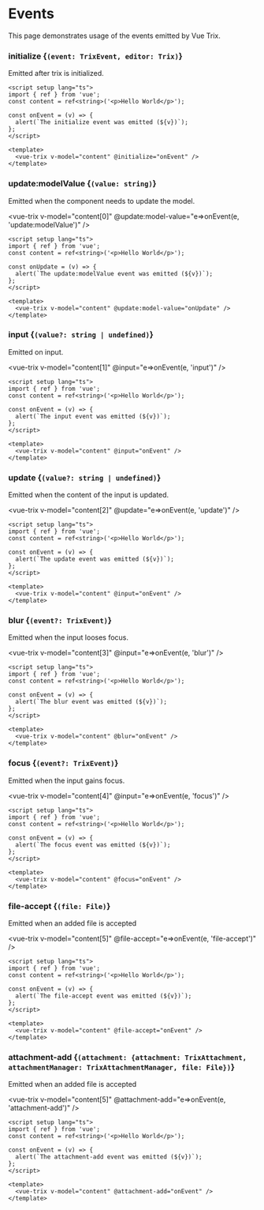 # Events

This page demonstrates usage of the events emitted by Vue Trix.

### initialize {`(event: TrixEvent, editor: Trix)`}

Emitted after trix is initialized.

```vue:line-numbers
<script setup lang="ts">
import { ref } from 'vue';
const content = ref<string>('<p>Hello World</p>');

const onEvent = (v) => {
  alert(`The initialize event was emitted (${v})`);
};
</script>

<template>
  <vue-trix v-model="content" @initialize="onEvent" />
</template>
```

### update:modelValue {`(value: string)`}

Emitted when the component needs to update the model.

<vue-trix v-model="content[0]" @update:model-value="e=>onEvent(e, 'update:modelValue')" />

```vue:line-numbers
<script setup lang="ts">
import { ref } from 'vue';
const content = ref<string>('<p>Hello World</p>');

const onUpdate = (v) => {
  alert(`The update:modelValue event was emitted (${v})`);
};
</script>

<template>
  <vue-trix v-model="content" @update:model-value="onUpdate" />
</template>
```

### input {`(value?: string | undefined)`}

Emitted on input.

<vue-trix v-model="content[1]" @input="e=>onEvent(e, 'input')" />

```vue:line-numbers
<script setup lang="ts">
import { ref } from 'vue';
const content = ref<string>('<p>Hello World</p>');

const onEvent = (v) => {
  alert(`The input event was emitted (${v})`);
};
</script>

<template>
  <vue-trix v-model="content" @input="onEvent" />
</template>
```

### update {`(value?: string | undefined)`}

Emitted when the content of the input is updated.

<vue-trix v-model="content[2]" @update="e=>onEvent(e, 'update')" />

```vue:line-numbers
<script setup lang="ts">
import { ref } from 'vue';
const content = ref<string>('<p>Hello World</p>');

const onEvent = (v) => {
  alert(`The update event was emitted (${v})`);
};
</script>

<template>
  <vue-trix v-model="content" @input="onEvent" />
</template>
```

### blur {`(event?: TrixEvent)`}

Emitted when the input looses focus.

<vue-trix v-model="content[3]" @input="e=>onEvent(e, 'blur')" />

```vue:line-numbers
<script setup lang="ts">
import { ref } from 'vue';
const content = ref<string>('<p>Hello World</p>');

const onEvent = (v) => {
  alert(`The blur event was emitted (${v})`);
};
</script>

<template>
  <vue-trix v-model="content" @blur="onEvent" />
</template>
```

### focus {`(event?: TrixEvent)`}

Emitted when the input gains focus.

<vue-trix v-model="content[4]" @input="e=>onEvent(e, 'focus')" />

```vue:line-numbers
<script setup lang="ts">
import { ref } from 'vue';
const content = ref<string>('<p>Hello World</p>');

const onEvent = (v) => {
  alert(`The focus event was emitted (${v})`);
};
</script>

<template>
  <vue-trix v-model="content" @focus="onEvent" />
</template>
```

### file-accept {`(file: File)`}

Emitted when an added file is accepted

<vue-trix v-model="content[5]" @file-accept="e=>onEvent(e, 'file-accept')" />

```vue:line-numbers
<script setup lang="ts">
import { ref } from 'vue';
const content = ref<string>('<p>Hello World</p>');

const onEvent = (v) => {
  alert(`The file-accept event was emitted (${v})`);
};
</script>

<template>
  <vue-trix v-model="content" @file-accept="onEvent" />
</template>
```

### attachment-add {`(attachment: {attachment: TrixAttachment, attachmentManager: TrixAttachmentManager, file: File})`}

Emitted when an added file is accepted

<vue-trix v-model="content[5]" @attachment-add="e=>onEvent(e, 'attachment-add')" />

```vue:line-numbers
<script setup lang="ts">
import { ref } from 'vue';
const content = ref<string>('<p>Hello World</p>');

const onEvent = (v) => {
  alert(`The attachment-add event was emitted (${v})`);
};
</script>

<template>
  <vue-trix v-model="content" @attachment-add="onEvent" />
</template>
```

<script setup lang="ts">
import { ref } from 'vue';
const content = ref<string[]>([
  '<p>Hello World</p>',
  '<p>Hello World</p>',
  '<p>Hello World</p>',
  '<p>Hello World</p>',
  '<p>Hello World</p>',
  '<p>Hello World</p>',
  '<p>Hello World</p>',
  '<p>Hello World</p>',
]); 

const onEvent = (v, e) => {
  alert(`The ${e} event was emitted (${v})`);
}; 
</script>


<style module>
  div:has(>trix-editor) {
    background: #dcdcdc !important; 
    color:black; 
    padding: 5px;
  }
</style>
